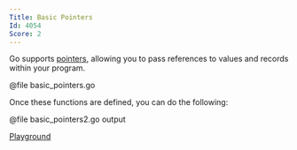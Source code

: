 ```yaml
---
Title: Basic Pointers
Id: 4054
Score: 2
---
```

Go supports [pointers](http://en.wikipedia.org/wiki/Pointer_(computer_programming)), allowing you to pass references to values and records within your program.

@file basic_pointers.go

Once these functions are defined, you can do the following:

@file basic_pointers2.go output

[Playground](https://play.golang.org/p/KdE4TBbUL2)